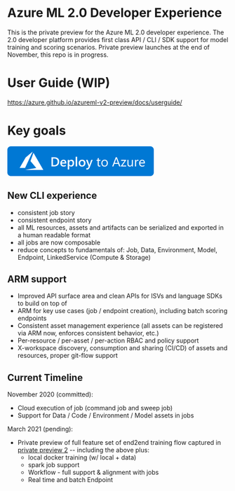 # Azure ML 2.0 Developer Experience
This is the private preview for the Azure ML 2.0 developer experience.
The 2.0 developer platform provides first class API / CLI / SDK support for model training and scoring scenarios.
Private preview launches at the end of November, this repo is in progress.

# User Guide (WIP)
https://azure.github.io/azureml-v2-preview/docs/userguide/

# Key goals
[![Deploy To Azure](https://raw.githubusercontent.com/Azure/azure-quickstart-templates/master/1-CONTRIBUTION-GUIDE/images/deploytoazure.svg?sanitize=true)](https://portal.azure.com/#create/Microsoft.Template/uri/https%3A%2F%2Fmldevplatv2.blob.core.windows.net%2Fcli%2Fazuredeploy.json)
## New CLI experience
- consistent job story
- consistent endpoint story
- all ML resources, assets and artifacts can be serialized and exported in a human readable format
- all jobs are now composable
- reduce concepts to fundamentals of: Job, Data, Environment, Model, Endpoint, LinkedService (Compute & Storage)

## ARM support
- Improved API surface area and clean APIs for ISVs and language SDKs to build on top of
- ARM for key use cases (job / endpoint creation), including batch scoring endpoints
- Consistent asset management experience (all assets can be registered via ARM now, enforces consistent behavior, etc.)
- Per-resource / per-asset / per-action RBAC and policy support
- X-workspace discovery, consumption and sharing (CI/CD) of assets and resources, proper git-flow support

## Current Timeline

November 2020 (committed): 
  - Cloud execution of job (command job and sweep job)
  - Support for Data / Code / Environment / Model assets in jobs

March 2021 (pending):
- Private preview of full feature set of end2end training flow captured in [private preview 2](specs/job.md)
 -- including the above plus:
  - local docker training (w/ local + data)
  - spark job support
  - Workflow - full support & alignment with jobs
  - Real time and batch Endpoint

